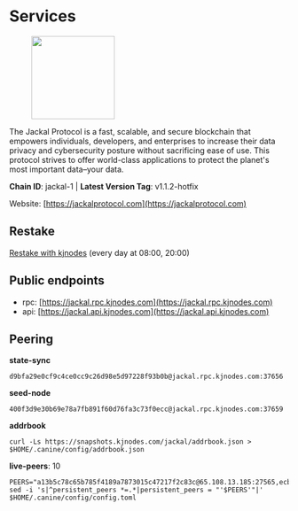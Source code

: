 # Services

<figure><img src="https://raw.githubusercontent.com/kj89/testnet_manuals/main/pingpub/logos/jackal.png" width="150" alt=""><figcaption></figcaption></figure>

The Jackal Protocol is a fast, scalable, and secure blockchain that empowers  individuals, developers, and enterprises to increase their data privacy and  cybersecurity posture without sacrificing ease of use. This protocol strives  to offer world-class applications to protect the planet's most important data–your data.

**Chain ID**: jackal-1 | **Latest Version Tag**: v1.1.2-hotfix

Website: [https://jackalprotocol.com](https://jackalprotocol.com)

## Restake

[Restake with kjnodes](https://restake.app/jackal/jklvaloper1tr3wm3mdkz0tda6t7vavqnn7fe2g4un0f67xmt) (every day at 08:00, 20:00)
## Public endpoints

* rpc: [https://jackal.rpc.kjnodes.com](https://jackal.rpc.kjnodes.com)
* api: [https://jackal.api.kjnodes.com](https://jackal.api.kjnodes.com)

## Peering

**state-sync**

```
d9bfa29e0cf9c4ce0cc9c26d98e5d97228f93b0b@jackal.rpc.kjnodes.com:37656
```

**seed-node**

```
400f3d9e30b69e78a7fb891f60d76fa3c73f0ecc@jackal.rpc.kjnodes.com:37659
```

**addrbook**
```
curl -Ls https://snapshots.kjnodes.com/jackal/addrbook.json > $HOME/.canine/config/addrbook.json
```

**live-peers**: 10
```
PEERS="a13b5c78c65b785f4189a7873015c47217f2c83c@65.108.13.185:27565,ecb163fca7436befa3a5694a7d558e89d3f04b2c@65.109.29.150:17656,dbbd1e102b9d0cde827cd272205fa3a2886a6b2c@5.9.147.22:21656,2a55d2e6cc5fa2dda8a484ab7d00f77f076d237f@141.95.47.216:26656,ad34b284f0abaca967a75db713c622b53d1fb1ef@116.203.75.59:26656,3de470ce92bece46919f05141d5935e6143b9afa@88.198.34.226:11126,8c6eae80747ae0a45befcece5170d23f432a2fb1@51.89.224.199:26656,ca22db8dc1859e6ebb463317ec44b216e3767d31@185.69.166.158:26656,d39fecbc409541de13fa644d90066d4dabe08262@46.138.245.164:24475,d9bfa29e0cf9c4ce0cc9c26d98e5d97228f93b0b@144.76.163.233:37656"
sed -i 's|^persistent_peers *=.*|persistent_peers = "'$PEERS'"|' $HOME/.canine/config/config.toml
```
